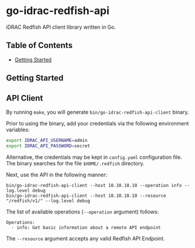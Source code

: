 # go-idrac-redfish-api

iDRAC Redfish API client library written in Go.

## Table of Contents

* [Getting Started](#getting-started)

## Getting Started

## API Client

By running `make`, you will generate `bin/go-idrac-redfish-api-client` binary.

Prior to using the binary, add your credentials via the following environment
variables:

```bash
export IDRAC_API_USERNAME=admin
export IDRAC_API_PASSWORD=secret
```

Alternative, the credentials may be kept in `config.yaml` configuration file.
The binary searches for the file `$HOME/.redfish` directory.

Next, use the API in the following manner:

```
bin/go-idrac-redfish-api-client --host 10.10.10.10 --operation info --log.level debug
bin/go-idrac-redfish-api-client --host 10.10.10.10 --resource "/redfish/v1/" --log.level debug
```

The list of available operations (`--operation` argument) follows:

```
Operations:
  - info: Get basic information about a remote API endpoint
```

The `--resource` argument accepts any valid Redfish API Endpoint.

